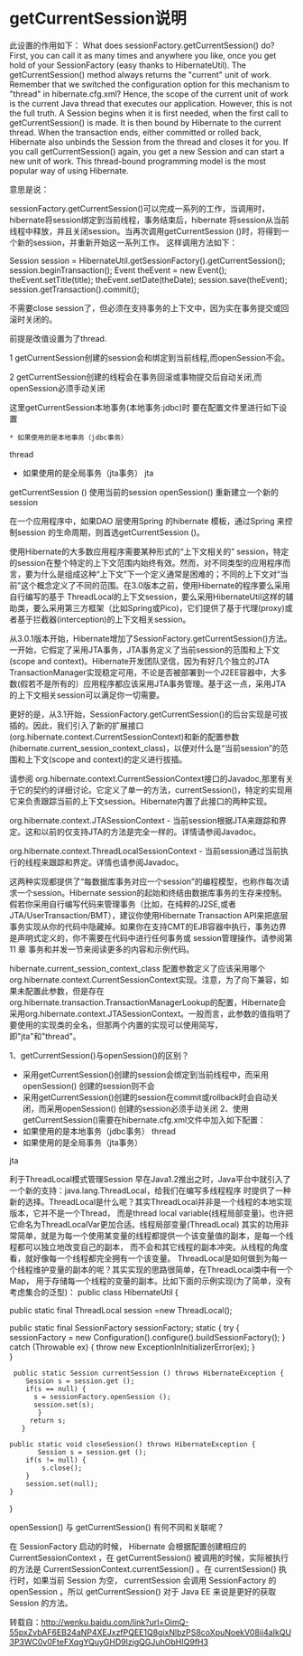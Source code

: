 # getCurrentSession说明
此设置的作用如下：
What does sessionFactory.getCurrentSession() do? First, you can call it
as many times and anywhere you
like, once you get hold of your SessionFactory (easy thanks to
HibernateUtil). The getCurrentSession()
method always returns the "current" unit of work. Remember that we
switched the configuration option for this
mechanism to "thread" in hibernate.cfg.xml? Hence, the scope of the
current unit of work is the current Java
thread that executes our application. However, this is not the full
truth. A Session begins when it is first
needed, when the first call to getCurrentSession() is made. It is then
bound by Hibernate to the current
thread. When the transaction ends, either committed or rolled back,
Hibernate also unbinds the Session from
the thread and closes it for you. If you call getCurrentSession() again,
you get a new Session and can start a
new unit of work. This thread-bound programming model is the most
popular way of using Hibernate.

意思是说：

sessionFactory.getCurrentSession()可以完成一系列的工作，当调用时，
hibernate将session绑定到当前线程，事务结束后，hibernate
将session从当前线程中释放，并且关闭session。当再次调用getCurrentSession
()时，将得到一个新的session，并重新开始这一系列工作。
这样调用方法如下：

Session session = HibernateUtil.getSessionFactory().getCurrentSession();
session.beginTransaction();
Event theEvent = new Event();
theEvent.setTitle(title);
theEvent.setDate(theDate);
session.save(theEvent);
session.getTransaction().commit();

不需要close session了，但必须在支持事务的上下文中，因为实在事务提交或回滚时关闭的。

 

前提是改值设置为了thread.

1 getCurrentSession创建的session会和绑定到当前线程,而openSession不会。

2 getCurrentSession创建的线程会在事务回滚或事物提交后自动关闭,而openSession必须手动关闭

这里getCurrentSession本地事务(本地事务:jdbc)时 要在配置文件里进行如下设置

    * 如果使用的是本地事务（jdbc事务）
 <property name="hibernate.current_session_context_class">thread</property>
 * 如果使用的是全局事务（jta事务）
 <property name="hibernate.current_session_context_class">jta</property> 

 getCurrentSession () 使用当前的session
openSession()         重新建立一个新的session

在一个应用程序中，如果DAO 层使用Spring 的hibernate 模板，通过Spring 来控制session 的生命周期，则首选getCurrentSession ()。

使用Hibernate的大多数应用程序需要某种形式的“上下文相关的” session，特定的session在整个特定的上下文范围内始终有效。然而，对不同类型的应用程序而言，要为什么是组成这种“上下文”下一个定义通常是困难的；不同的上下文对“当前”这个概念定义了不同的范围。在3.0版本之前，使用Hibernate的程序要么采用自行编写的基于 ThreadLocal的上下文session，要么采用HibernateUtil这样的辅助类，要么采用第三方框架（比如Spring或Pico)，它们提供了基于代理(proxy)或者基于拦截器(interception)的上下文相关session。

从3.0.1版本开始，Hibernate增加了SessionFactory.getCurrentSession()方法。一开始，它假定了采用JTA事务，JTA事务定义了当前session的范围和上下文(scope and context)。Hibernate开发团队坚信，因为有好几个独立的JTA TransactionManager实现稳定可用，不论是否被部署到一个J2EE容器中，大多数(假若不是所有的）应用程序都应该采用JTA事务管理。基于这一点，采用JTA的上下文相关session可以满足你一切需要。

更好的是，从3.1开始，SessionFactory.getCurrentSession()的后台实现是可拔插的。因此，我们引入了新的扩展接口 (org.hibernate.context.CurrentSessionContext)和新的配置参数 (hibernate.current_session_context_class)，以便对什么是“当前session”的范围和上下文(scope and context)的定义进行拔插。

请参阅 org.hibernate.context.CurrentSessionContext接口的Javadoc,那里有关于它的契约的详细讨论。它定义了单一的方法，currentSession()，特定的实现用它来负责跟踪当前的上下文session。Hibernate内置了此接口的两种实现。

org.hibernate.context.JTASessionContext - 当前session根据JTA来跟踪和界定。这和以前的仅支持JTA的方法是完全一样的。详情请参阅Javadoc。

org.hibernate.context.ThreadLocalSessionContext - 当前session通过当前执行的线程来跟踪和界定。详情也请参阅Javadoc。

这两种实现都提供了“每数据库事务对应一个session”的编程模型，也称作每次请求一个session。Hibernate session的起始和终结由数据库事务的生存来控制。假若你采用自行编写代码来管理事务（比如，在纯粹的J2SE,或者 JTA/UserTransaction/BMT），建议你使用Hibernate Transaction API来把底层事务实现从你的代码中隐藏掉。如果你在支持CMT的EJB容器中执行，事务边界是声明式定义的，你不需要在代码中进行任何事务或 session管理操作。请参阅第 11 章 事务和并发一节来阅读更多的内容和示例代码。

hibernate.current_session_context_class 配置参数定义了应该采用哪个org.hibernate.context.CurrentSessionContext实现。注意，为了向下兼容，如果未配置此参数，但是存在org.hibernate.transaction.TransactionManagerLookup的配置，Hibernate会采用org.hibernate.context.JTASessionContext。一般而言，此参数的值指明了要使用的实现类的全名，但那两个内置的实现可以使用简写，即"jta"和"thread"。

1、getCurrentSession()与openSession()的区别？
* 采用getCurrentSession()创建的session会绑定到当前线程中，而采用openSession()
创建的session则不会
* 采用getCurrentSession()创建的session在commit或rollback时会自动关闭，而采用openSession()
创建的session必须手动关闭
2、使用getCurrentSession()需要在hibernate.cfg.xml文件中加入如下配置：
* 如果使用的是本地事务（jdbc事务）
<property name="hibernate.current_session_context_class">thread</property>
* 如果使用的是全局事务（jta事务）

<property name="hibernate.current_session_context_class">jta</property>

利于ThreadLocal模式管理Session
   早在Java1.2推出之时，Java平台中就引入了一个新的支持：java.lang.ThreadLocal，给我们在编写多线程程序
   时提供了一种新的选择。ThreadLocal是什么呢？其实ThreadLocal并非是一个线程的本地实现版本，它并不是一个Thread，
   而是thread local variable(线程局部变量)。也许把它命名为ThreadLocalVar更加合适。线程局部变量(ThreadLocal)
   其实的功用非常简单，就是为每一个使用某变量的线程都提供一个该变量值的副本，是每一个线程都可以独立地改变自己的副本，
   而不会和其它线程的副本冲突。从线程的角度看，就好像每一个线程都完全拥有一个该变量。
   ThreadLocal是如何做到为每一个线程维护变量的副本的呢？其实实现的思路很简单，在ThreadLocal类中有一个Map，
   用于存储每一个线程的变量的副本。比如下面的示例实现(为了简单，没有考虑集合的泛型)：
public class HibernateUtil {

public static final ThreadLocal session =new ThreadLocal();

public static final SessionFactory sessionFactory;
   static {
      try {
        sessionFactory = new Configuration().configure().buildSessionFactory();
      } catch (Throwable ex) {
           throw new ExceptionInInitializerError(ex);
      }    
}

     public static Session currentSession () throws HibernateException {
        Session s = session.get ();
        if(s == null) {
          s = sessionFactory.openSession ();
          session.set(s);
           }
         return s;
       }

    public static void closeSession() throws HibernateException {
           Session s = session.get ();
        if(s != null) {
            s.close();
        }
        session.set(null);
    }
}

openSession() 与 getCurrentSession() 有何不同和关联呢？

 

在 SessionFactory 启动的时候， Hibernate 会根据配置创建相应的 CurrentSessionContext ，在 getCurrentSession() 被调用的时候，实际被执行的方法是 CurrentSessionContext.currentSession() 。在 currentSession() 执行时，如果当前 Session 为空， currentSession 会调用 SessionFactory 的 openSession 。所以 getCurrentSession() 对于 Java EE 来说是更好的获取 Session 的方法。

转载自：http://wenku.baidu.com/link?url=OimQ-55pxZvbAF6EB24aNP4XEJxzfPQEE1Q8gixNlbzPS8coXpuNoekV08ij4aIkQU3P3WC0v0FteFXqgYQuyGHD9lzigQGJuhObHIQ9fH3


